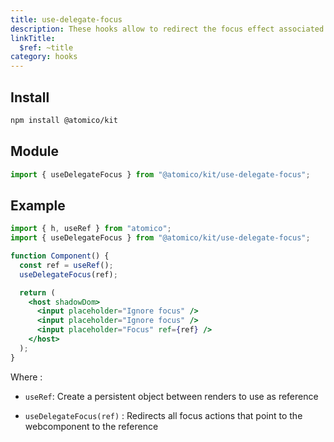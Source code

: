 ```yaml
---
title: use-delegate-focus
description: These hooks allow to redirect the focus effect associated to the component a reference
linkTitle:
  $ref: ~title
category: hooks
---
```


## Install

```bash
npm install @atomico/kit
```

## Module

```js
import { useDelegateFocus } from "@atomico/kit/use-delegate-focus";
```

## Example

```jsx
import { h, useRef } from "atomico";
import { useDelegateFocus } from "@atomico/kit/use-delegate-focus";

function Component() {
  const ref = useRef();
  useDelegateFocus(ref);

  return (
    <host shadowDom>
      <input placeholder="Ignore focus" />
      <input placeholder="Ignore focus" />
      <input placeholder="Focus" ref={ref} />
    </host>
  );
}
```

Where :

- `useRef`: Create a persistent object between renders to use as reference

- `useDelegateFocus(ref)` : Redirects all focus actions that point to the webcomponent to the reference
